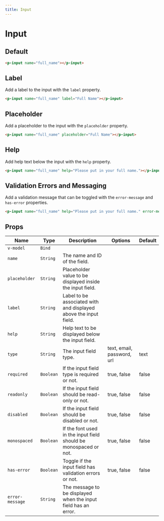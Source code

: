 ```yaml
---
title: Input
---
```


# Input

## Default
```html
<p-input name="full_name"></p-input>
```

## Label
Add a label to the input with the `label` property.

```html
<p-input name="full_name" label="Full Name"></p-input>
```

## Placeholder
Add a placeholder to the input with the `placeholder` property.

```html
<p-input name="full_name" placeholder="Full Name"></p-input>
```

## Help
Add help text below the input with the `help` property.

```html
<p-input name="full_name" help="Please put in your full name."></p-input>
```

## Validation Errors and Messaging
Add a validation message that can be toggled with the `error-message` and `has-error` properties.

```html
<p-input name="full_name" help="Please put in your full name." error-message="Your full name is required." :has-error="true"></p-input>
```

## Props
| Name | Type | Description | Options | Default |
|------|------|-------------|---------|---------|
| `v-model` | `Bind` | | | |
| `name` | `String` | The name and ID of the field. | | |
| `placeholder` | `String` | Placeholder value to be displayed inside the input field. | | |
| `label` | `String` | Label to be associated with and displayed above the input field. | | |
| `help` | `String` | Help text to be displayed below the input field. | | |
| `type` | `String` | The input field type. | text, email, password, url | text |
| `required` | `Boolean` | If the input field type is required or not. | true, false | false |
| `readonly` | `Boolean` | If the input field should be read-only or not. | true, false | false |
| `disabled` | `Boolean` | If the input field should be disabled or not. | true, false | false |
| `monospaced` | `Boolean` | If the font used in the input field should be monospaced or not. | true, false | false |
| `has-error` | `Boolean` | Toggle if the input field has validation errors or not. | true, false | false |
| `error-message` | `String` | The message to be displayed when the input field has an error. | | |